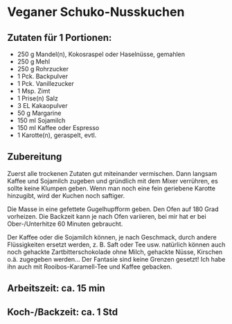 # Veganer Schuko-Nusskuchen

## Zutaten für 1 Portionen:

- 250 g 	Mandel(n), Kokosraspel oder Haselnüsse, gemahlen
- 250 g 	Mehl
- 250 g 	Rohrzucker
- 1 Pck. Backpulver
- 1 Pck. Vanillezucker
- 1 Msp. Zimt
- 1 Prise(n) Salz
- 3 EL 	Kakaopulver
- 50 g 	Margarine
- 150 ml Sojamilch
- 150 ml Kaffee oder Espresso
- 1 Karotte(n), geraspelt, evtl. 

## Zubereitung

Zuerst alle trockenen Zutaten gut miteinander vermischen. Dann langsam Kaffee und Sojamilch zugeben und gründlich mit dem Mixer verrühren, es sollte keine Klumpen geben. Wenn man noch eine fein geriebene Karotte hinzugibt, wird der Kuchen noch saftiger.

Die Masse in eine gefettete Gugelhupfform geben. Den Ofen auf 180 Grad vorheizen. Die Backzeit kann je nach Ofen variieren, bei mir hat er bei Ober-/Unterhitze 60 Minuten gebraucht.

Der Kaffee oder die Sojamilch können, je nach Geschmack, durch andere Flüssigkeiten ersetzt werden, z. B. Saft oder Tee usw. natürlich können auch noch gehackte Zartbitterschokolade ohne Milch, gehackte Nüsse, Kirschen o.ä. zugegeben werden... Der Fantasie sind keine Grenzen gesetzt! Ich habe ihn auch mit Rooibos-Karamell-Tee und Kaffee gebacken. 

## Arbeitszeit: ca. 15 min
## Koch-/Backzeit: ca. 1 Std

